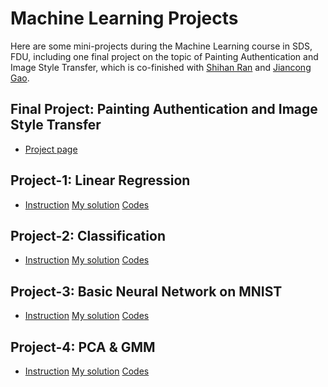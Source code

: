 # Machine Learning Projects
Here are some mini-projects during the Machine Learning course in SDS, FDU, including one final project on the topic of Painting Authentication and Image Style Transfer, which is co-finished with [Shihan Ran](https://github.com/Rshcaroline) and [Jiancong Gao](https://github.com/jcgao).

## Final Project: Painting Authentication and Image Style Transfer

- [Project page]()

## Project-1: Linear Regression

- [Instruction](https://github.com/zhangshun97/Machine_Learning_Projects/blob/master/project1/project_1_Guide_paper.pdf)   [My solution](https://github.com/zhangshun97/Machine_Learning_Projects/blob/master/project1/Project_1_my_version.pdf)   [Codes](https://github.com/zhangshun97/Machine_Learning_Projects/tree/master/project1/codes)

## Project-2: Classification

- [Instruction](https://github.com/zhangshun97/Machine_Learning_Projects/blob/master/project2/project_2_Guide_paper.pdf)   [My solution](https://github.com/zhangshun97/Machine_Learning_Projects/blob/master/project2/Project2_my_version.pdf)   [Codes](https://github.com/zhangshun97/Machine_Learning_Projects/tree/master/project2/codes)

## Project-3: Basic Neural Network on MNIST

- [Instruction](https://github.com/zhangshun97/Machine_Learning_Projects/blob/master/project3/project_3_Guide_paper.pdf)   [My solution](https://github.com/zhangshun97/Machine_Learning_Projects/blob/master/project3/Project3_my_version.pdf)   [Codes](https://github.com/zhangshun97/Machine_Learning_Projects/tree/master/project3/codes)

## Project-4: PCA & GMM

- [Instruction](https://github.com/zhangshun97/Machine_Learning_Projects/blob/master/project4/project_4_Guide_paper.pdf)   [My solution](https://github.com/zhangshun97/Machine_Learning_Projects/blob/master/project4/Project4_my_version.pdf)   [Codes](https://github.com/zhangshun97/Machine_Learning_Projects/tree/master/project4/codes)

## 


